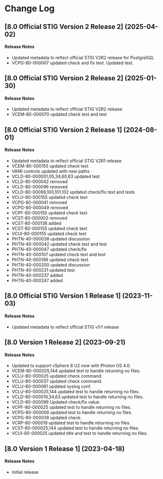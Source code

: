 # Change Log

## [8.0 Official STIG Version 2 Release 2] (2025-04-02)

#### Release Notes
- Updated metadata to reflect official STIG V2R2 release for PostgreSQL
- VCPG-80-000007 updated check and fix text. Updated test.

## [8.0 Official STIG Version 2 Release 2] (2025-01-30)

#### Release Notes
- Updated metadata to reflect official STIG V2R2 release
- VCEM-80-000070 updated check text and test

## [8.0 Official STIG Version 2 Release 1] (2024-08-01)

#### Release Notes
- Updated metadata to reflect official STIG V2R1 release
- VCEM-80-000155 updated check text
- VAMI controls updated with new paths
- VCLD-80-000001,05,34,60,63 updated test
- VCLD-80-000042 removed
- VCLD-80-000096 removed
- VCLD-80-00099,100,101,102 updated check/fix text and tests
- VCLU-80-000155 updated check text
- VCPG-80-000041 removed
- VCPG-80-000049 removed
- VCPF-80-000155 updated check text
- VCST-80-000002 removed
- VCST-80-000138 added
- VCST-80-000155 updated check text
- VCUI-80-000155 updated check text
- PHTN-40-000038 updated discussion
- PHTN-40-000042 updated check text and test
- PHTN-40-000047 updated check/fix
- PHTN-40-000107 updated check text and test
- PHTN-40-000196 updated check text
- PHTN-40-000200 updated discussion
- PHTN-40-000231 updated test
- PHTN-40-000237 added
- PHTN-40-000247 added

## [8.0 Official STIG Version 1 Release 1] (2023-11-03)

#### Release Notes
- Updated metadata to reflect official STIG v1r1 release

## [8.0 Version 1 Release 2] (2023-09-21)

#### Release Notes
- Updated to support vSphere 8 U2 now with Photon OS 4.0.
- VCEM-80-000025,144 updated test to handle returning no files.
- VCLU-80-000025 updated check command.
- VCLU-80-000037 updated check command.
- VCLU-80-000081 updated syslog conf.
- VCLU-80-000025,144 updated test to handle returning no files.
- VCLD-80-000019,34,63 updated test to handle returning no files.
- VCLD-80-000099 Updated check/fix value.
- VCPF-80-000025 updated test to handle returning no files.
- VCPG-80-000006 updated test to handle returning no files.
- VCPG-80-000038 updated check.
- VCRP-80-000019 updated test to handle returning no files.
- VCST-80-000025,144 updated test to handle returning no files.
- VCUI-80-000025 updated title and test to handle returning no files.

## [8.0 Version 1 Release 1] (2023-04-18)

#### Release Notes
- Initial release

